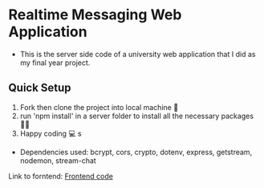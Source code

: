 # Realtime Messaging Web Application
- This is the server side code of a university web application that I did as my final year project.

## Quick Setup
1. Fork then clone the project into local machine 🍴
1. run 'npm install' in a server folder to install all the necessary packages 👩‍💻
1. Happy coding 💻
s
* Dependencies used: bcrypt, cors, crypto, dotenv, express, getstream, nodemon, stream-chat

Link to forntend: [Frontend code](https://github.com/iancenry/react-chat-app)  
